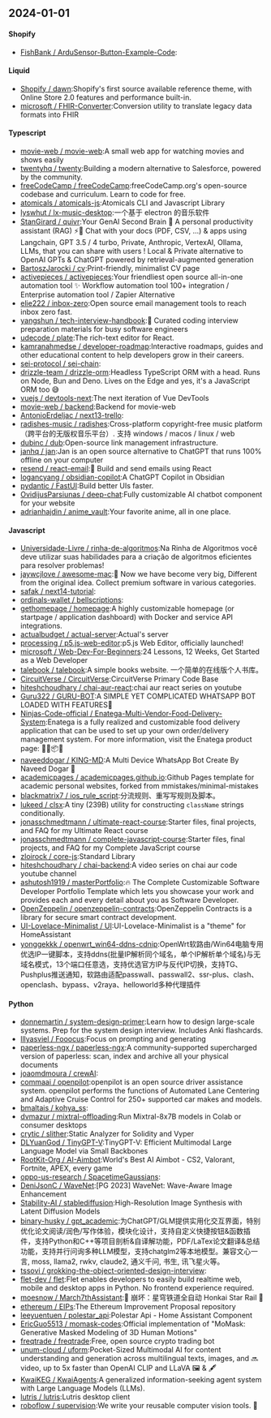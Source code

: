 ## 2024-01-01

#### Shopify
* [FishBank / ArduSensor-Button-Example-Code](https://github.com/FishBank/ArduSensor-Button-Example-Code):

#### Liquid
* [Shopify / dawn](https://github.com/Shopify/dawn):Shopify's first source available reference theme, with Online Store 2.0 features and performance built-in.
* [microsoft / FHIR-Converter](https://github.com/microsoft/FHIR-Converter):Conversion utility to translate legacy data formats into FHIR

#### Typescript
* [movie-web / movie-web](https://github.com/movie-web/movie-web):A small web app for watching movies and shows easily
* [twentyhq / twenty](https://github.com/twentyhq/twenty):Building a modern alternative to Salesforce, powered by the community.
* [freeCodeCamp / freeCodeCamp](https://github.com/freeCodeCamp/freeCodeCamp):freeCodeCamp.org's open-source codebase and curriculum. Learn to code for free.
* [atomicals / atomicals-js](https://github.com/atomicals/atomicals-js):Atomicals CLI and Javascript Library
* [lyswhut / lx-music-desktop](https://github.com/lyswhut/lx-music-desktop):一个基于 electron 的音乐软件
* [StanGirard / quivr](https://github.com/StanGirard/quivr):Your GenAI Second Brain 🧠 A personal productivity assistant (RAG) ⚡️🤖 Chat with your docs (PDF, CSV, ...) & apps using Langchain, GPT 3.5 / 4 turbo, Private, Anthropic, VertexAI, Ollama, LLMs, that you can share with users ! Local & Private alternative to OpenAI GPTs & ChatGPT powered by retrieval-augmented generation
* [BartoszJarocki / cv](https://github.com/BartoszJarocki/cv):Print-friendly, minimalist CV page
* [activepieces / activepieces](https://github.com/activepieces/activepieces):Your friendliest open source all-in-one automation tool ✨ Workflow automation tool 100+ integration / Enterprise automation tool / Zapier Alternative
* [elie222 / inbox-zero](https://github.com/elie222/inbox-zero):Open source email management tools to reach inbox zero fast.
* [yangshun / tech-interview-handbook](https://github.com/yangshun/tech-interview-handbook):💯 Curated coding interview preparation materials for busy software engineers
* [udecode / plate](https://github.com/udecode/plate):The rich-text editor for React.
* [kamranahmedse / developer-roadmap](https://github.com/kamranahmedse/developer-roadmap):Interactive roadmaps, guides and other educational content to help developers grow in their careers.
* [sei-protocol / sei-chain](https://github.com/sei-protocol/sei-chain):
* [drizzle-team / drizzle-orm](https://github.com/drizzle-team/drizzle-orm):Headless TypeScript ORM with a head. Runs on Node, Bun and Deno. Lives on the Edge and yes, it's a JavaScript ORM too 😅
* [vuejs / devtools-next](https://github.com/vuejs/devtools-next):The next iteration of Vue DevTools
* [movie-web / backend](https://github.com/movie-web/backend):Backend for movie-web
* [AntonioErdeljac / next13-trello](https://github.com/AntonioErdeljac/next13-trello):
* [radishes-music / radishes](https://github.com/radishes-music/radishes):Cross-platform copyright-free music platform（跨平台的无版权音乐平台）. 支持 windows / macos / linux / web
* [dubinc / dub](https://github.com/dubinc/dub):Open-source link management infrastructure.
* [janhq / jan](https://github.com/janhq/jan):Jan is an open source alternative to ChatGPT that runs 100% offline on your computer
* [resend / react-email](https://github.com/resend/react-email):💌 Build and send emails using React
* [logancyang / obsidian-copilot](https://github.com/logancyang/obsidian-copilot):A ChatGPT Copilot in Obsidian
* [pydantic / FastUI](https://github.com/pydantic/FastUI):Build better UIs faster.
* [OvidijusParsiunas / deep-chat](https://github.com/OvidijusParsiunas/deep-chat):Fully customizable AI chatbot component for your website
* [adrianhajdin / anime_vault](https://github.com/adrianhajdin/anime_vault):Your favorite anime, all in one place.

#### Javascript
* [Universidade-Livre / rinha-de-algoritmos](https://github.com/Universidade-Livre/rinha-de-algoritmos):Na Rinha de Algoritmos você deve utilizar suas habilidades para a criação de algoritmos eficientes para resolver problemas!
* [jaywcjlove / awesome-mac](https://github.com/jaywcjlove/awesome-mac): Now we have become very big, Different from the original idea. Collect premium software in various categories.
* [safak / next14-tutorial](https://github.com/safak/next14-tutorial):
* [ordinals-wallet / bellscriptions](https://github.com/ordinals-wallet/bellscriptions):
* [gethomepage / homepage](https://github.com/gethomepage/homepage):A highly customizable homepage (or startpage / application dashboard) with Docker and service API integrations.
* [actualbudget / actual-server](https://github.com/actualbudget/actual-server):Actual's server
* [processing / p5.js-web-editor](https://github.com/processing/p5.js-web-editor):p5.js Web Editor, officially launched!
* [microsoft / Web-Dev-For-Beginners](https://github.com/microsoft/Web-Dev-For-Beginners):24 Lessons, 12 Weeks, Get Started as a Web Developer
* [talebook / talebook](https://github.com/talebook/talebook):A simple books website. 一个简单的在线版个人书库。
* [CircuitVerse / CircuitVerse](https://github.com/CircuitVerse/CircuitVerse):CircuitVerse Primary Code Base
* [hiteshchoudhary / chai-aur-react](https://github.com/hiteshchoudhary/chai-aur-react):chai aur react series on youtube
* [Guru322 / GURU-BOT](https://github.com/Guru322/GURU-BOT):A SIMPLE YET COMPLICATED WHATSAPP BOT LOADED WITH FEATURES🚩
* [Ninjas-Code-official / Enatega-Multi-Vendor-Food-Delivery-System](https://github.com/Ninjas-Code-official/Enatega-Multi-Vendor-Food-Delivery-System):Enatega is a fully realized and customizable food delivery application that can be used to set up your own order/delivery management system. For more information, visit the Enatega product page: 🚀🛒📦🌐
* [naveeddogar / KING-MD](https://github.com/naveeddogar/KING-MD):A Multi Device WhatsApp Bot Create By Naveed Dogar 🍁
* [academicpages / academicpages.github.io](https://github.com/academicpages/academicpages.github.io):Github Pages template for academic personal websites, forked from mmistakes/minimal-mistakes
* [blackmatrix7 / ios_rule_script](https://github.com/blackmatrix7/ios_rule_script):分流规则、重写写规则及脚本。
* [lukeed / clsx](https://github.com/lukeed/clsx):A tiny (239B) utility for constructing `className` strings conditionally.
* [jonasschmedtmann / ultimate-react-course](https://github.com/jonasschmedtmann/ultimate-react-course):Starter files, final projects, and FAQ for my Ultimate React course
* [jonasschmedtmann / complete-javascript-course](https://github.com/jonasschmedtmann/complete-javascript-course):Starter files, final projects, and FAQ for my Complete JavaScript course
* [zloirock / core-js](https://github.com/zloirock/core-js):Standard Library
* [hiteshchoudhary / chai-backend](https://github.com/hiteshchoudhary/chai-backend):A video series on chai aur code youtube channel
* [ashutosh1919 / masterPortfolio](https://github.com/ashutosh1919/masterPortfolio):🔥 The Complete Customizable Software Developer Portfolio Template which lets you showcase your work and provides each and every detail about you as Software Developer.
* [OpenZeppelin / openzeppelin-contracts](https://github.com/OpenZeppelin/openzeppelin-contracts):OpenZeppelin Contracts is a library for secure smart contract development.
* [UI-Lovelace-Minimalist / UI](https://github.com/UI-Lovelace-Minimalist/UI):UI-Lovelace-Minimalist is a "theme" for HomeAssistant
* [yonggekkk / openwrt_win64-ddns-cdnip](https://github.com/yonggekkk/openwrt_win64-ddns-cdnip):OpenWrt软路由/Win64电脑专用优选IP一键脚本，支持ddns(批量IP解析同个域名，单个IP解析单个域名)与无域名模式，13个端口任意选，支持优选官方IP与反代IP切换，支持TG、Pushplus推送通知，软路由适配passwall、passwall2、ssr-plus、clash、openclash、bypass、v2raya、helloworld多种代理插件

#### Python
* [donnemartin / system-design-primer](https://github.com/donnemartin/system-design-primer):Learn how to design large-scale systems. Prep for the system design interview. Includes Anki flashcards.
* [lllyasviel / Fooocus](https://github.com/lllyasviel/Fooocus):Focus on prompting and generating
* [paperless-ngx / paperless-ngx](https://github.com/paperless-ngx/paperless-ngx):A community-supported supercharged version of paperless: scan, index and archive all your physical documents
* [joaomdmoura / crewAI](https://github.com/joaomdmoura/crewAI):
* [commaai / openpilot](https://github.com/commaai/openpilot):openpilot is an open source driver assistance system. openpilot performs the functions of Automated Lane Centering and Adaptive Cruise Control for 250+ supported car makes and models.
* [bmaltais / kohya_ss](https://github.com/bmaltais/kohya_ss):
* [dvmazur / mixtral-offloading](https://github.com/dvmazur/mixtral-offloading):Run Mixtral-8x7B models in Colab or consumer desktops
* [crytic / slither](https://github.com/crytic/slither):Static Analyzer for Solidity and Vyper
* [DLYuanGod / TinyGPT-V](https://github.com/DLYuanGod/TinyGPT-V):TinyGPT-V: Efficient Multimodal Large Language Model via Small Backbones
* [RootKit-Org / AI-Aimbot](https://github.com/RootKit-Org/AI-Aimbot):World's Best AI Aimbot - CS2, Valorant, Fortnite, APEX, every game
* [oppo-us-research / SpacetimeGaussians](https://github.com/oppo-us-research/SpacetimeGaussians):
* [DeniJsonC / WaveNet](https://github.com/DeniJsonC/WaveNet):[PG 2023] WaveNet: Wave-Aware Image Enhancement
* [Stability-AI / stablediffusion](https://github.com/Stability-AI/stablediffusion):High-Resolution Image Synthesis with Latent Diffusion Models
* [binary-husky / gpt_academic](https://github.com/binary-husky/gpt_academic):为ChatGPT/GLM提供实用化交互界面，特别优化论文阅读/润色/写作体验，模块化设计，支持自定义快捷按钮&函数插件，支持Python和C++等项目剖析&自译解功能，PDF/LaTex论文翻译&总结功能，支持并行问询多种LLM模型，支持chatglm2等本地模型。兼容文心一言, moss, llama2, rwkv, claude2, 通义千问, 书生, 讯飞星火等。
* [tssovi / grokking-the-object-oriented-design-interview](https://github.com/tssovi/grokking-the-object-oriented-design-interview):
* [flet-dev / flet](https://github.com/flet-dev/flet):Flet enables developers to easily build realtime web, mobile and desktop apps in Python. No frontend experience required.
* [moesnow / March7thAssistant](https://github.com/moesnow/March7thAssistant):🎉 崩坏：星穹铁道全自动 Honkai Star Rail 🎉
* [ethereum / EIPs](https://github.com/ethereum/EIPs):The Ethereum Improvement Proposal repository
* [leeyuentuen / polestar_api](https://github.com/leeyuentuen/polestar_api):Polestar Api - Home Assistant Component
* [EricGuo5513 / momask-codes](https://github.com/EricGuo5513/momask-codes):Official implementation of "MoMask: Generative Masked Modeling of 3D Human Motions"
* [freqtrade / freqtrade](https://github.com/freqtrade/freqtrade):Free, open source crypto trading bot
* [unum-cloud / uform](https://github.com/unum-cloud/uform):Pocket-Sized Multimodal AI for content understanding and generation across multilingual texts, images, and 🔜 video, up to 5x faster than OpenAI CLIP and LLaVA 🖼️ & 🖋️
* [KwaiKEG / KwaiAgents](https://github.com/KwaiKEG/KwaiAgents):A generalized information-seeking agent system with Large Language Models (LLMs).
* [lutris / lutris](https://github.com/lutris/lutris):Lutris desktop client
* [roboflow / supervision](https://github.com/roboflow/supervision):We write your reusable computer vision tools. 💜
